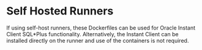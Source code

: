# Self Hosted Runners

If using self-host runners, these Dockerfiles can be used for Oracle Instant Client SQL*Plus functionality.  Alternatively, the Instant Client can be installed directly on the runner and use of the containers is not required.
